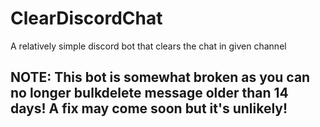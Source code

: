 # ClearDiscordChat
A relatively simple discord bot that clears the chat in given channel

## NOTE: This bot is somewhat broken as you can no longer bulkdelete message older than 14 days! A fix may come soon but it's unlikely!
